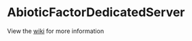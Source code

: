 # AbioticFactorDedicatedServer

View the [wiki](https://github.com/DFJacob/AbioticFactorDedicatedServer/wiki) for more information
